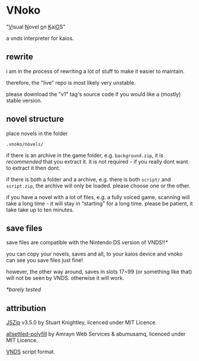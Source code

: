 # VNoko
"<u>V</u>isual <u>N</u>ovel <u>o</u>n <u>K</u>ai<u>O</u>S"

a vnds interpreter for kaios.

## rewrite
i am in the process of rewriting a lot of stuff to make it easier to maintain.

therefore, the "live" repo is most likely very unstable.

please download the "v1" tag's source code if you would like a (mostly) stable version.

## novel structure
place novels in the folder

    .vnoko/novels/

if there is an archive in the game folder, e.g. `background.zip`, it is *recommended* that you extract it. it is not required - if you really dont want to extract it then dont.

if there is both a folder and a archive, e.g. there is both `script/` and `script.zip`, the archive will only be loaded. please choose one or the other.

if you have a novel with a lot of files, e.g. a fully voiced game, scanning will take a long time - it will stay in "starting" for a long time. please be patient, it take take up to ten minutes.

## save files
save files are compatible with the Nintendo DS version of VNDS!!*\**

you can copy your novels, saves and all, to your kaios device and vnoko can see you save files just fine!

however, the other way around, saves in slots 17~99 (or something like that) will not be seen by VNDS. otherwise it will work.

*\*barely tested*

## attribution
[JSZip](http://stuartk.com/jszip) v3.5.0 by Stuart Knightley, licenced under MIT Licence.

[allsettled-polyfill](https://github.com/amrayn/allsettled-polyfill) by Amrayn Web Services & abumusamq, licenced under MIT Licence.

[VNDS](https://github.com/BASLQC/vnds) script format.
